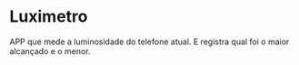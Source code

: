 # Luximetro
APP que mede a luminosidade do telefone atual. E registra qual foi o maior alcançado e o menor.
